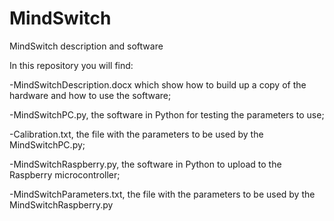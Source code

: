 # MindSwitch
MindSwitch description and software

In this repository you will find:

-MindSwitchDescription.docx which show how to build up a copy of the hardware and how to use the software;

-MindSwitchPC.py, the software in Python for testing the parameters to use;

-Calibration.txt, the file with the parameters to be used by the MindSwitchPC.py;

-MindSwitchRaspberry.py, the software in Python to upload to the Raspberry microcontroller;

-MindSwitchParameters.txt, the file with the parameters to be used by the MindSwitchRaspberry.py 
